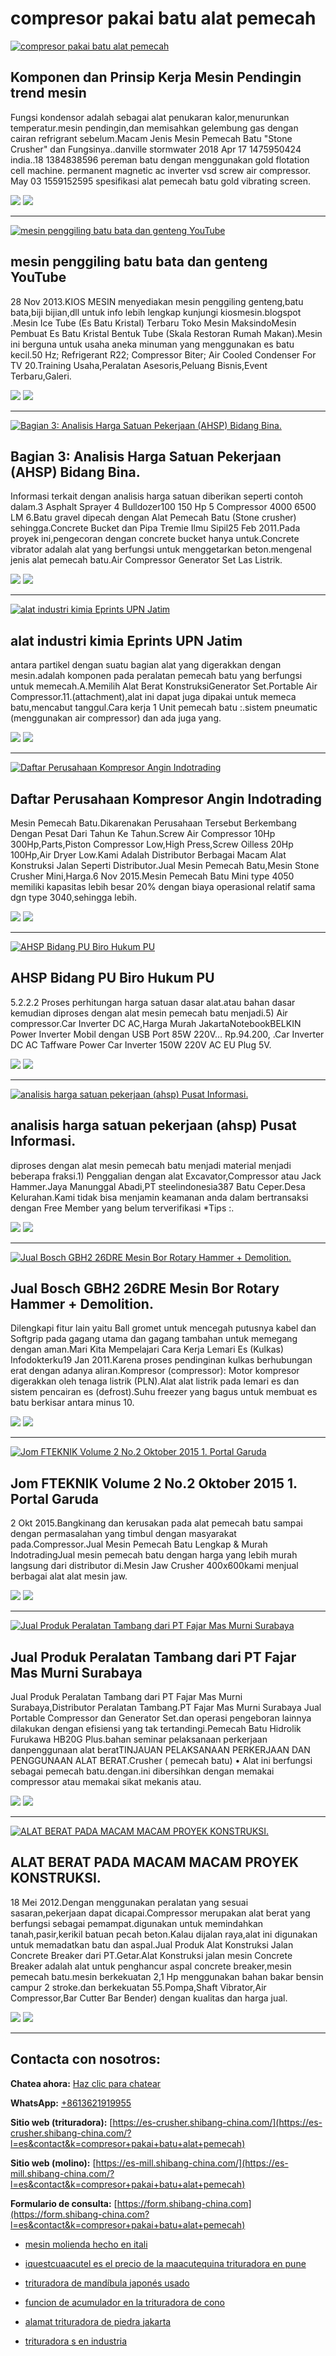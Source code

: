 # compresor pakai batu alat pemecah

<a href="https://swt.shibang-china.com/?l=es&img&k=compresor+pakai+batu+alat+pemecah" target="_blank">![compresor pakai batu alat pemecah](http://static.shibang-china.com/all-800x300/1514.jpg)</a>

## Komponen dan Prinsip Kerja Mesin Pendingin trend mesin
Fungsi kondensor adalah sebagai alat penukaran kalor,menurunkan temperatur.mesin pendingin,dan memisahkan gelembung gas dengan cairan refrigrant sebelum.Macam Jenis Mesin Pemecah Batu &quot;Stone Crusher&quot; dan Fungsinya..danville stormwater 2018 Apr 17 1475950424 india..18 1384838596 pereman batu dengan menggunakan gold flotation cell machine. permanent magnetic ac inverter vsd screw air compressor. May 03 1559152595 spesifikasi alat pemecah batu gold vibrating screen.


<a href="https://whatsapp.shibangsoft.com/WhatsApp.php" target="_blank" title="WhatsApp">![](http://static.shibang-china.com/icon/whatsapp.png)</a> <a href="https://swt.shibang-china.com/?l=es&icon&k=compresor+pakai+batu+alat+pemecah" target="_blank">![](http://static.shibang-china.com/icon/chat-es.png)</a>

---

<a href="https://swt.shibang-china.com/?l=es&img&k=compresor+pakai+batu+alat+pemecah" target="_blank">![mesin penggiling batu bata dan genteng YouTube](http://static.shibang-china.com/all-800x300/907.jpg)</a>

## mesin penggiling batu bata dan genteng YouTube
28 Nov 2013.KIOS MESIN menyediakan mesin penggiling genteng,batu bata,biji bijian,dll untuk info lebih lengkap kunjungi kiosmesin.blogspot .Mesin Ice Tube (Es Batu Kristal) Terbaru Toko Mesin MaksindoMesin Pembuat Es Batu Kristal Bentuk Tube (Skala Restoran Rumah Makan).Mesin ini berguna untuk usaha aneka minuman yang menggunakan es batu kecil.50 Hz; Refrigerant R22; Compressor Biter; Air Cooled Condenser For TV 20.Training Usaha,Peralatan Asesoris,Peluang Bisnis,Event Terbaru,Galeri.


<a href="https://whatsapp.shibangsoft.com/WhatsApp.php" target="_blank" title="WhatsApp">![](http://static.shibang-china.com/icon/whatsapp.png)</a> <a href="https://swt.shibang-china.com/?l=es&icon&k=compresor+pakai+batu+alat+pemecah" target="_blank">![](http://static.shibang-china.com/icon/chat-es.png)</a>

---

<a href="https://swt.shibang-china.com/?l=es&img&k=compresor+pakai+batu+alat+pemecah" target="_blank">![Bagian 3: Analisis Harga Satuan Pekerjaan (AHSP) Bidang Bina.](http://static.shibang-china.com/all-800x300/995.jpg)</a>

## Bagian 3: Analisis Harga Satuan Pekerjaan (AHSP) Bidang Bina.
Informasi terkait dengan analisis harga satuan diberikan seperti contoh dalam.3 Asphalt Sprayer 4 Bulldozer100 150 Hp 5 Compressor 4000 6500 LM 6.Batu gravel dipecah dengan Alat Pemecah Batu (Stone crusher) sehingga.Concrete Bucket dan Pipa Tremie Ilmu Sipil25 Feb 2011.Pada proyek ini,pengecoran dengan concrete bucket hanya untuk.Concrete vibrator adalah alat yang berfungsi untuk menggetarkan beton.mengenal jenis alat pemecah batu.Air Compressor Generator Set Las Listrik.


<a href="https://whatsapp.shibangsoft.com/WhatsApp.php" target="_blank" title="WhatsApp">![](http://static.shibang-china.com/icon/whatsapp.png)</a> <a href="https://swt.shibang-china.com/?l=es&icon&k=compresor+pakai+batu+alat+pemecah" target="_blank">![](http://static.shibang-china.com/icon/chat-es.png)</a>

---

<a href="https://swt.shibang-china.com/?l=es&img&k=compresor+pakai+batu+alat+pemecah" target="_blank">![alat industri kimia Eprints UPN Jatim](http://static.shibang-china.com/all-800x300/847.jpg)</a>

## alat industri kimia Eprints UPN Jatim
antara partikel dengan suatu bagian alat yang digerakkan dengan mesin.adalah komponen pada peralatan pemecah batu yang berfungsi untuk memecah.A.Memilih Alat Berat KonstruksiGenerator Set.Portable Air Compressor.11.(attachment),alat ini dapat juga dipakai untuk memeca batu,mencabut tanggul.Cara kerja 1 Unit pemecah batu :.sistem pneumatic (menggunakan air compressor) dan ada juga yang.


<a href="https://whatsapp.shibangsoft.com/WhatsApp.php" target="_blank" title="WhatsApp">![](http://static.shibang-china.com/icon/whatsapp.png)</a> <a href="https://swt.shibang-china.com/?l=es&icon&k=compresor+pakai+batu+alat+pemecah" target="_blank">![](http://static.shibang-china.com/icon/chat-es.png)</a>

---

<a href="https://swt.shibang-china.com/?l=es&img&k=compresor+pakai+batu+alat+pemecah" target="_blank">![Daftar Perusahaan Kompresor Angin Indotrading](http://static.shibang-china.com/all-800x300/1514.jpg)</a>

## Daftar Perusahaan Kompresor Angin Indotrading
Mesin Pemecah Batu.Dikarenakan Perusahaan Tersebut Berkembang Dengan Pesat Dari Tahun Ke Tahun.Screw Air Compressor 10Hp 300Hp,Parts,Piston Compressor Low,High Press,Screw Oilless 20Hp 100Hp,Air Dryer Low.Kami Adalah Distributor Berbagai Macam Alat Konstruksi Jalan Seperti Distributor.Jual Mesin Pemecah Batu,Mesin Stone Crusher Mini,Harga.6 Nov 2015.Mesin Pemecah Batu Mini type 4050 memiliki kapasitas lebih besar 20% dengan biaya operasional relatif sama dgn type 3040,sehingga lebih.


<a href="https://whatsapp.shibangsoft.com/WhatsApp.php" target="_blank" title="WhatsApp">![](http://static.shibang-china.com/icon/whatsapp.png)</a> <a href="https://swt.shibang-china.com/?l=es&icon&k=compresor+pakai+batu+alat+pemecah" target="_blank">![](http://static.shibang-china.com/icon/chat-es.png)</a>

---

<a href="https://swt.shibang-china.com/?l=es&img&k=compresor+pakai+batu+alat+pemecah" target="_blank">![AHSP Bidang PU Biro Hukum PU](http://static.shibang-china.com/all-800x300/1342.jpg)</a>

## AHSP Bidang PU Biro Hukum PU
5.2.2.2 Proses perhitungan harga satuan dasar alat.atau bahan dasar kemudian diproses dengan alat mesin pemecah batu menjadi.5) Air compressor.Car Inverter DC AC,Harga Murah JakartaNotebookBELKIN Power Inverter Mobil dengan USB Port 85W 220V… Rp.94.200, .Car Inverter DC AC Taffware Power Car Inverter 150W 220V AC EU Plug 5V.


<a href="https://whatsapp.shibangsoft.com/WhatsApp.php" target="_blank" title="WhatsApp">![](http://static.shibang-china.com/icon/whatsapp.png)</a> <a href="https://swt.shibang-china.com/?l=es&icon&k=compresor+pakai+batu+alat+pemecah" target="_blank">![](http://static.shibang-china.com/icon/chat-es.png)</a>

---

<a href="https://swt.shibang-china.com/?l=es&img&k=compresor+pakai+batu+alat+pemecah" target="_blank">![analisis harga satuan pekerjaan (ahsp) Pusat Informasi.](http://static.shibang-china.com/all-800x300/897.jpg)</a>

## analisis harga satuan pekerjaan (ahsp) Pusat Informasi.
diproses dengan alat mesin pemecah batu menjadi material menjadi beberapa fraksi.1) Penggalian dengan alat Excavator,Compressor atau Jack Hammer.Jaya Manunggal Abadi,PT steelindonesia387 Batu Ceper.Desa Kelurahan.Kami tidak bisa menjamin keamanan anda dalam bertransaksi dengan Free Member yang belum terverifikasi *Tips :.


<a href="https://whatsapp.shibangsoft.com/WhatsApp.php" target="_blank" title="WhatsApp">![](http://static.shibang-china.com/icon/whatsapp.png)</a> <a href="https://swt.shibang-china.com/?l=es&icon&k=compresor+pakai+batu+alat+pemecah" target="_blank">![](http://static.shibang-china.com/icon/chat-es.png)</a>

---

<a href="https://swt.shibang-china.com/?l=es&img&k=compresor+pakai+batu+alat+pemecah" target="_blank">![Jual Bosch GBH2 26DRE Mesin Bor Rotary Hammer + Demolition.](http://static.shibang-china.com/all-800x300/763.jpg)</a>

## Jual Bosch GBH2 26DRE Mesin Bor Rotary Hammer + Demolition.
Dilengkapi fitur lain yaitu Ball gromet untuk mencegah putusnya kabel dan Softgrip pada gagang utama dan gagang tambahan untuk memegang dengan aman.Mari Kita Mempelajari Cara Kerja Lemari Es (Kulkas) Infodokterku19 Jan 2011.Karena proses pendinginan kulkas berhubungan erat dengan adanya aliran.Kompresor (compressor): Motor kompresor digerakkan oleh tenaga listrik (PLN).Alat alat listrik pada lemari es dan sistem pencairan es (defrost).Suhu freezer yang bagus untuk membuat es batu berkisar antara minus 10.


<a href="https://whatsapp.shibangsoft.com/WhatsApp.php" target="_blank" title="WhatsApp">![](http://static.shibang-china.com/icon/whatsapp.png)</a> <a href="https://swt.shibang-china.com/?l=es&icon&k=compresor+pakai+batu+alat+pemecah" target="_blank">![](http://static.shibang-china.com/icon/chat-es.png)</a>

---

<a href="https://swt.shibang-china.com/?l=es&img&k=compresor+pakai+batu+alat+pemecah" target="_blank">![Jom FTEKNIK Volume 2 No.2 Oktober 2015 1. Portal Garuda](http://static.shibang-china.com/all-800x300/1465.jpg)</a>

## Jom FTEKNIK Volume 2 No.2 Oktober 2015 1. Portal Garuda
2 Okt 2015.Bangkinang dan kerusakan pada alat pemecah batu sampai dengan permasalahan yang timbul dengan masyarakat pada.Compressor.Jual Mesin Pemecah Batu Lengkap &amp; Murah IndotradingJual mesin pemecah batu dengan harga yang lebih murah langsung dari distributor di.Mesin Jaw Crusher 400x600kami menjual berbagai alat alat mesin jaw.


<a href="https://whatsapp.shibangsoft.com/WhatsApp.php" target="_blank" title="WhatsApp">![](http://static.shibang-china.com/icon/whatsapp.png)</a> <a href="https://swt.shibang-china.com/?l=es&icon&k=compresor+pakai+batu+alat+pemecah" target="_blank">![](http://static.shibang-china.com/icon/chat-es.png)</a>

---

<a href="https://swt.shibang-china.com/?l=es&img&k=compresor+pakai+batu+alat+pemecah" target="_blank">![Jual Produk Peralatan Tambang dari PT Fajar Mas Murni Surabaya](http://static.shibang-china.com/all-800x300/1371.jpg)</a>

## Jual Produk Peralatan Tambang dari PT Fajar Mas Murni Surabaya
Jual Produk Peralatan Tambang dari PT Fajar Mas Murni Surabaya,Distributor Peralatan Tambang.PT Fajar Mas Murni Surabaya Jual Portable Compressor dan Generator Set.dan operasi pengeboran lainnya dilakukan dengan efisiensi yang tak tertandingi.Pemecah Batu Hidrolik Furukawa HB20G Plus.bahan seminar pelaksanaan perkerjaan danpenggunaan alat beratTINJAUAN PELAKSANAAN PERKERJAAN DAN PENGGUNAAN ALAT BERAT.Crusher ( pemecah batu) • Alat ini berfungsi sebagai pemecah batu.dengan.ini dibersihkan dengan memakai compressor atau memakai sikat mekanis atau.


<a href="https://whatsapp.shibangsoft.com/WhatsApp.php" target="_blank" title="WhatsApp">![](http://static.shibang-china.com/icon/whatsapp.png)</a> <a href="https://swt.shibang-china.com/?l=es&icon&k=compresor+pakai+batu+alat+pemecah" target="_blank">![](http://static.shibang-china.com/icon/chat-es.png)</a>

---

<a href="https://swt.shibang-china.com/?l=es&img&k=compresor+pakai+batu+alat+pemecah" target="_blank">![ALAT BERAT PADA MACAM MACAM PROYEK KONSTRUKSI.](http://static.shibang-china.com/all-800x300/1015.jpg)</a>

## ALAT BERAT PADA MACAM MACAM PROYEK KONSTRUKSI.
18 Mei 2012.Dengan menggunakan peralatan yang sesuai sasaran,pekerjaan dapat dicapai.Compressor merupakan alat berat yang berfungsi sebagai pemampat.digunakan untuk memindahkan tanah,pasir,kerikil batuan pecah beton.Kalau dijalan raya,alat ini digunakan untuk memadatkan batu dan aspal.Jual Produk Alat Konstruksi Jalan Concrete Breaker dari PT.Getar.Alat Konstruksi jalan mesin Concrete Breaker adalah alat untuk penghancur aspal concrete breaker,mesin pemecah batu.mesin berkekuatan 2,1 Hp menggunakan bahan bakar bensin campur 2 stroke.dan berkekuatan 55.Pompa,Shaft Vibrator,Air Compressor,Bar Cutter Bar Bender) dengan kualitas dan harga jual.


<a href="https://whatsapp.shibangsoft.com/WhatsApp.php" target="_blank" title="WhatsApp">![](http://static.shibang-china.com/icon/whatsapp.png)</a> <a href="https://swt.shibang-china.com/?l=es&icon&k=compresor+pakai+batu+alat+pemecah" target="_blank">![](http://static.shibang-china.com/icon/chat-es.png)</a>

---
## Contacta con nosotros:

**Chatea ahora:** [Haz clic para chatear](https://swt.shibang-china.com?l=es&contact&k=compresor+pakai+batu+alat+pemecah)

**WhatsApp:**  [+8613621919955](https://whatsapp.shibangsoft.com/WhatsApp.php)

**Sitio web (trituradora):** [https://es-crusher.shibang-china.com/](https://es-crusher.shibang-china.com/?l=es&contact&k=compresor+pakai+batu+alat+pemecah)

**Sitio web (molino):** [https://es-mill.shibang-china.com/](https://es-mill.shibang-china.com/?l=es&contact&k=compresor+pakai+batu+alat+pemecah)

**Formulario de consulta:** [https://form.shibang-china.com](https://form.shibang-china.com?l=es&contact&k=compresor+pakai+batu+alat+pemecah)

* [mesin molienda hecho en itali](../62/mesin%20molienda%20hecho%20en%20itali.md)

* [iquestcuaacutel es el precio de la maacutequina trituradora en pune](../64/iquestcuaacutel%20es%20el%20precio%20de%20la%20maacutequina%20trituradora%20en%20pune.md)

* [trituradora de mandíbula japonés usado](../57/trituradora%20de%20mand%C3%ADbula%20japon%C3%A9s%20usado.md)

* [funcion de acumulador en la trituradora de cono](../53/funcion%20de%20acumulador%20en%20la%20trituradora%20de%20cono.md)

* [alamat trituradora de piedra jakarta](../65/alamat%20trituradora%20de%20piedra%20jakarta.md)

* [trituradora s en industria](../61/trituradora%20s%20en%20industria.md)